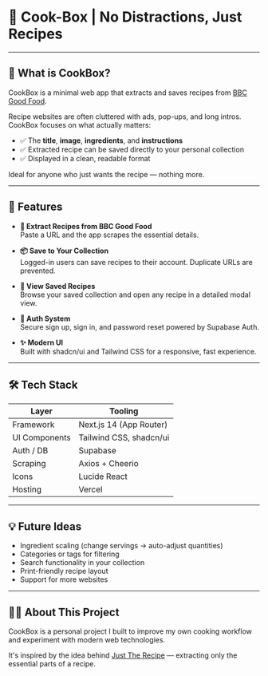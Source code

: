 # 🍳 Cook-Box | No Distractions, Just Recipes

---

## 🥄 What is CookBox?

CookBox is a minimal web app that extracts and saves recipes from [BBC Good Food](https://www.bbcgoodfood.com/).

Recipe websites are often cluttered with ads, pop-ups, and long intros. CookBox focuses on what actually matters:

- ✅ The **title**, **image**, **ingredients**, and **instructions**
- ✅ Extracted recipe can be saved directly to your personal collection
- ✅ Displayed in a clean, readable format

Ideal for anyone who just wants the recipe — nothing more.

---

## 🌟 Features

- **🔗 Extract Recipes from BBC Good Food**  
  Paste a URL and the app scrapes the essential details.

- **📦 Save to Your Collection**  
  Logged-in users can save recipes to their account. Duplicate URLs are prevented.

- **📖 View Saved Recipes**  
  Browse your saved collection and open any recipe in a detailed modal view.

- **🔐 Auth System**  
  Secure sign up, sign in, and password reset powered by Supabase Auth.

- **✨ Modern UI**  
  Built with shadcn/ui and Tailwind CSS for a responsive, fast experience.

---

## 🛠 Tech Stack

| Layer         | Tooling                 |
| ------------- | ----------------------- |
| Framework     | Next.js 14 (App Router) |
| UI Components | Tailwind CSS, shadcn/ui |
| Auth / DB     | Supabase                |
| Scraping      | Axios + Cheerio         |
| Icons         | Lucide React            |
| Hosting       | Vercel                  |

---

## 💡 Future Ideas

- Ingredient scaling (change servings → auto-adjust quantities)
- Categories or tags for filtering
- Search functionality in your collection
- Print-friendly recipe layout
- Support for more websites

---

## 👨‍🍳 About This Project

CookBox is a personal project I built to improve my own cooking workflow and experiment with modern web technologies.

It's inspired by the idea behind [Just The Recipe](https://www.justtherecipe.com/) — extracting only the essential parts of a recipe.
